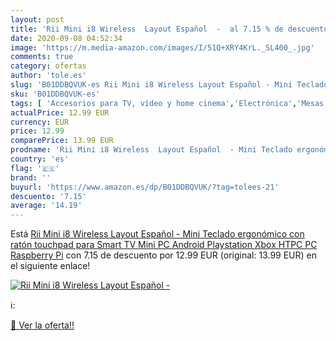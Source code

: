 ```yaml
---
layout: post
title: 'Rii Mini i8 Wireless  Layout Español  -  al 7.15 % de descuento'
date: 2020-09-08 04:52:34
image: 'https://m.media-amazon.com/images/I/51Q+XRY4KrL._SL400_.jpg'
comments: true
category: ofertas
author: 'tole.es'
slug: 'B01DDBQVUK-es Rii Mini i8 Wireless Layout Español - Mini Teclado...'
sku: 'B01DDBQVUK-es'
tags: [ 'Accesorios para TV, vídeo y home cinema','Electrónica','Mesas y soportes para TV','Soportes de pared y techo para TV','TV, vídeo y home cinema','Televisores','smart','tv', ]
actualPrice: 12.99 EUR
currency: EUR
price: 12.99
comparePrice: 13.99 EUR
prodname: 'Rii Mini i8 Wireless  Layout Español  - Mini Teclado ergonómico con ratón touchpad para Smart TV  Mini PC Android  Playstation  Xbox  HTPC  PC  Raspberry Pi'
country: 'es'
flag: '🇪🇸'
brand: ''
buyurl: 'https://www.amazon.es/dp/B01DDBQVUK/?tag=tolees-21'
descuento: '7.15'
average: '14.19'
---
```


Está [Rii Mini i8 Wireless  Layout Español  - Mini Teclado ergonómico con ratón touchpad para Smart TV  Mini PC Android  Playstation  Xbox  HTPC  PC  Raspberry Pi](https://www.amazon.es/dp/B01DDBQVUK/?tag=tolees-21) con 7.15 de descuento por 12.99 EUR (original: 13.99 EUR) en el siguiente enlace!

[![Rii Mini i8 Wireless  Layout Español  - ](https://m.media-amazon.com/images/I/51Q+XRY4KrL._SL400_.jpg)](https://www.amazon.es/dp/B01DDBQVUK/?tag=tolees-21)

ℹ️:


[🛒 Ver la oferta!!](https://www.amazon.es/dp/B01DDBQVUK/?tag=tolees-21)
